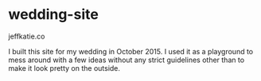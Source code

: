 # wedding-site
jeffkatie.co


I built this site for my wedding in October 2015. I used it as a playground to mess around with a few ideas without any strict guidelines other than to make it look pretty on the outside.

